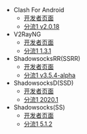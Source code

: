* Clash For Android
	* [开发者页面](https://github.com/Kr328/ClashForAndroid/releases)
	* [分流1 v2.0.18](https://cowtransfer.com/s/9188f6ff410748)
* V2RayNG
	* [开发者页面](https://github.com/2dust/v2rayNG/releases)
	* [分流1 1.3.1](https://cowtransfer.com/s/e6aba3dd259b46)
* ShadowsocksRR(SSRR)
	* [开发者页面](https://github.com/shadowsocksrr/shadowsocksr-android/releases)
	* [分流1 v3.5.4-alpha](https://cowtransfer.com/s/5562bab6e54a46)
* ShadowsocksD(SSD)
	* [开发者页面](https://github.com/TheCGDF/SSD-Android/releases)
	* [分流1 2020.1](https://cowtransfer.com/s/0a1eca809a7a46)
* Shadowsocks(SS)
	* [开发者页面](https://github.com/shadowsocks/shadowsocks-android/releases)
	* [分流1 5.1.2](https://cowtransfer.com/s/828ff8d4615342)